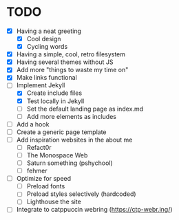 # TODO

- [x] Having a neat greeting
  - [x] Cool design
  - [x] Cycling words
- [x] Having a simple, cool, retro filesystem
- [x] Having several themes without JS
- [x] Add more "things to waste my time on"
- [x] Make links functional
- [ ] Implement Jekyll
  - [x] Create include files
  - [x] Test locally in Jekyll
  - [ ] Set the default landing page as index.md
  - [ ] Add more elements as includes
- [ ] Add a hook
- [ ] Create a generic page template
- [ ] Add inspiration websites in the about me
  - [ ] Refact0r
  - [ ] The Monospace Web
  - [ ] Saturn something (pshychool)
  - [ ] fehmer
- [ ] Optimize for speed
  - [ ] Preload fonts
  - [ ] Preload styles selectively (hardcoded)
  - [ ] Lighthouse the site
- [ ] Integrate to catppuccin webring (https://ctp-webr.ing/)
